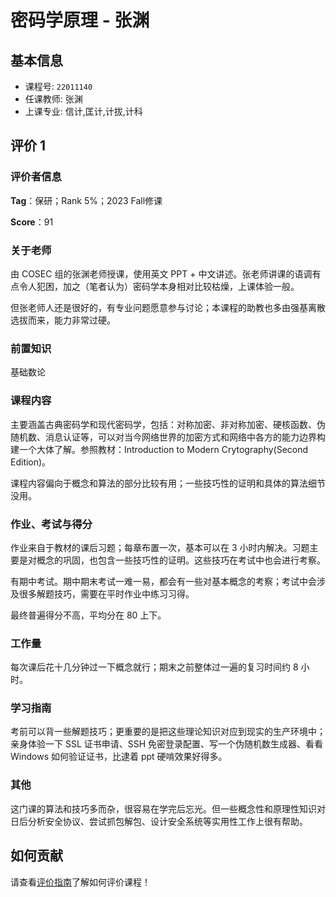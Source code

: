 # 密码学原理 - 张渊

## 基本信息

- 课程号: `22011140`
- 任课教师: 张渊
- 上课专业: 信计,匡计,计拔,计科

## 评价 1

### 评价者信息

**Tag**：保研；Rank 5%；2023 Fall修课

**Score**：91

### 关于老师

由 COSEC 组的张渊老师授课，使用英文 PPT + 中文讲述。张老师讲课的语调有点令人犯困，加之（笔者认为）密码学本身相对比较枯燥，上课体验一般。

但张老师人还是很好的，有专业问题愿意参与讨论；本课程的助教也多由强基离散选拔而来，能力非常过硬。

### 前置知识

基础数论

### 课程内容

主要涵盖古典密码学和现代密码学，包括：对称加密、非对称加密、硬核函数、伪随机数、消息认证等，可以对当今网络世界的加密方式和网络中各方的能力边界构建一个大体了解。参照教材：Introduction to Modern Crytography(Second Edition)。

课程内容偏向于概念和算法的部分比较有用；一些技巧性的证明和具体的算法细节没用。

### 作业、考试与得分

作业来自于教材的课后习题；每章布置一次，基本可以在 3 小时内解决。习题主要是对概念的巩固，也包含一些技巧性的证明。这些技巧在考试中也会进行考察。

有期中考试。期中期末考试一难一易，都会有一些对基本概念的考察；考试中会涉及很多解题技巧，需要在平时作业中练习习得。

最终普遍得分不高，平均分在 80 上下。

### 工作量

每次课后花十几分钟过一下概念就行；期末之前整体过一遍的复习时间约 8 小时。

### 学习指南

考前可以背一些解题技巧；更重要的是把这些理论知识对应到现实的生产环境中；亲身体验一下 SSL 证书申请、SSH 免密登录配置、写一个伪随机数生成器、看看 Windows 如何验证证书，比逮着 ppt 硬啃效果好得多。

### 其他

这门课的算法和技巧多而杂，很容易在学完后忘光。但一些概念性和原理性知识对日后分析安全协议、尝试抓包解包、设计安全系统等实用性工作上很有帮助。

## 如何贡献

请查看[评价指南](../how-to-comment.md)了解如何评价课程！
